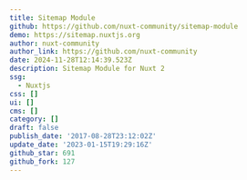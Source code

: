 ```yaml
---
title: Sitemap Module
github: https://github.com/nuxt-community/sitemap-module
demo: https://sitemap.nuxtjs.org
author: nuxt-community
author_link: https://github.com/nuxt-community
date: 2024-11-28T12:14:39.523Z
description: Sitemap Module for Nuxt 2
ssg:
  - Nuxtjs
css: []
ui: []
cms: []
category: []
draft: false
publish_date: '2017-08-28T23:12:02Z'
update_date: '2023-01-15T19:29:16Z'
github_star: 691
github_fork: 127
---
```

